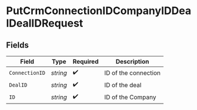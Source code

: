 # PutCrmConnectionIDCompanyIDDealDealIDRequest


## Fields

| Field                | Type                 | Required             | Description          |
| -------------------- | -------------------- | -------------------- | -------------------- |
| `ConnectionID`       | *string*             | :heavy_check_mark:   | ID of the connection |
| `DealID`             | *string*             | :heavy_check_mark:   | ID of the deal       |
| `ID`                 | *string*             | :heavy_check_mark:   | ID of the Company    |